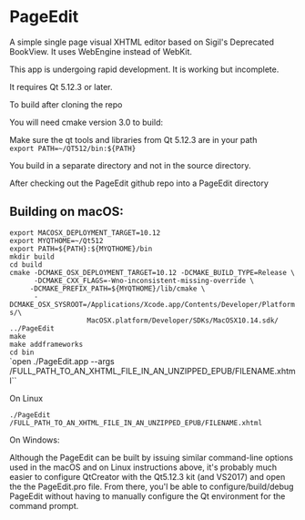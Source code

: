 PageEdit
========
A simple single page visual XHTML editor based on Sigil's Deprecated BookView.
It uses WebEngine instead of WebKit.

This app is undergoing rapid development. It is working but incomplete.

It requires Qt 5.12.3 or later.

To build after cloning the repo

You will need cmake version 3.0 to build:

Make sure the qt tools and libraries from Qt 5.12.3 are in your path<br>
`export PATH=~/QT512/bin:${PATH}`

You build in a separate directory and not in the source directory.

After checking out the PageEdit github repo into a PageEdit directory

Building on macOS:
------------------

`export MACOSX_DEPLOYMENT_TARGET=10.12`<br>
`export MYQTHOME=~/Qt512`<br>
`export PATH=${PATH}:${MYQTHOME}/bin`<br>
`mkdir build`<br>
`cd build`<br>
`cmake -DCMAKE_OSX_DEPLOYMENT_TARGET=10.12 -DCMAKE_BUILD_TYPE=Release \`<br>
`      -DCMAKE_CXX_FLAGS=-Wno-inconsistent-missing-override \`<br>
`      -DCMAKE_PREFIX_PATH=${MYQTHOME}/lib/cmake \ `<br>
`      -DCMAKE_OSX_SYSROOT=/Applications/Xcode.app/Contents/Developer/Platforms/\`<br>
`                   MacOSX.platform/Developer/SDKs/MacOSX10.14.sdk/ ../PageEdit`<br>
`make`<br>
`make addframeworks`<br>
`cd bin`<br>
`open ./PageEdit.app --args /FULL_PATH_TO_AN_XHTML_FILE_IN_AN_UNZIPPED_EPUB/FILENAME.xhtml``<br>


On Linux

`./PageEdit /FULL_PATH_TO_AN_XHTML_FILE_IN_AN_UNZIPPED_EPUB/FILENAME.xhtml`

On Windows:

Although the PageEdit can be built by issuing similar command-line options used in the macOS and on Linux instructions above, it's probably much easier to configure QtCreator with the Qt5.12.3 kit (and VS2017) and open the the PageEdit.pro file. From there, you'l be able to configure/build/debug PageEdit without having to manually configure the Qt environment for the command prompt.
